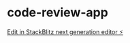# code-review-app

[Edit in StackBlitz next generation editor ⚡️](https://stackblitz.com/~/github.com/charlwillia6/code-review-app)
